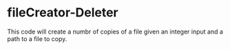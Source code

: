 # fileCreator-Deleter
This code will create a numbr of copies of a file given an integer input and a path to a file to copy.
